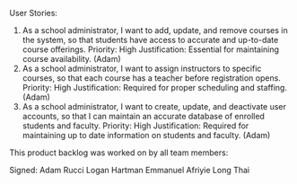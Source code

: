 User Stories:

1) As a school administrator, I want to add, update, and remove courses in the system, 
    so that students have access to accurate and up-to-date course offerings. 
    Priority: High Justification: Essential for maintaining course availability. (Adam)
2) As a school administrator, I want to assign instructors to specific courses,
    so that each course has a teacher before registration opens. 
    Priority: High Justification: Required for proper scheduling and staffing. (Adam)
3) As a school administrator, I want to create, update, and deactivate user accounts,
    so that I can maintain an accurate database of enrolled students and faculty. 
    Priority: High Justification: Required for maintaining up to date information on students and faculty. (Adam)

This product backlog was worked on by all team members:

Signed:
        Adam Rucci
        Logan Hartman
        Emmanuel Afriyie
        Long Thai